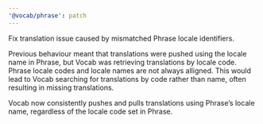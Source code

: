 ```yaml
---
'@vocab/phrase': patch
---
```


Fix translation issue caused by mismatched Phrase locale identifiers.

Previous behaviour meant that translations were pushed using the locale name in Phrase, but Vocab was retrieving translations by locale code. Phrase locale codes and locale names are not always alligned. This would lead to Vocab searching for translations by code rather than name, often resulting in missing translations.

Vocab now consistently pushes and pulls translations using Phrase’s locale name, regardless of the locale code set in Phrase.
